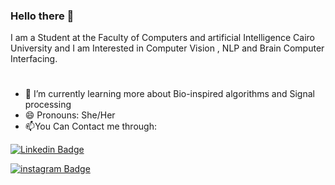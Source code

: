 ### Hello there 👋
I am a Student at the Faculty of Computers and artificial Intelligence Cairo University and I am Interested in Computer Vision , NLP and Brain Computer Interfacing. 
#
- 🌱 I’m currently learning more about Bio-inspired algorithms and Signal processing 
- 😄 Pronouns: She/Her
- :mailbox:You Can Contact me through:

[![Linkedin Badge](https://img.shields.io/badge/LinkedIn-0077B5?style=for-the-badge&logo=linkedin&logoColor=white)](https://www.linkedin.com/in/esraa-yazid-63b519228/)

[![instagram Badge](https://img.shields.io/badge/Instagram-E4405F?style=for-the-badge&logo=instagram&logoColor=white)](https://www.instagram.com/esraa.yazid/)

